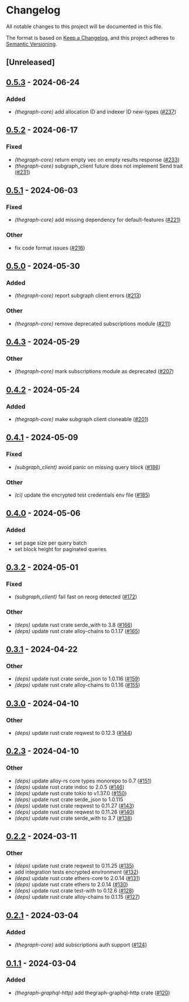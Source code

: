 # Changelog
All notable changes to this project will be documented in this file.

The format is based on [Keep a Changelog](https://keepachangelog.com/en/1.0.0/),
and this project adheres to [Semantic Versioning](https://semver.org/spec/v2.0.0.html).

## [Unreleased]

## [0.5.3](https://github.com/edgeandnode/toolshed/compare/thegraph-core-v0.5.2...thegraph-core-v0.5.3) - 2024-06-24

### Added
- *(thegraph-core)* add allocation ID and indexer ID new-types ([#237](https://github.com/edgeandnode/toolshed/pull/237))

## [0.5.2](https://github.com/edgeandnode/toolshed/compare/thegraph-core-v0.5.1...thegraph-core-v0.5.2) - 2024-06-17

### Fixed
- *(thegraph-core)* return empty vec on empty results response ([#233](https://github.com/edgeandnode/toolshed/pull/233))
- *(thegraph-core)* subgraph_client future does not implement Send trait ([#231](https://github.com/edgeandnode/toolshed/pull/231))

## [0.5.1](https://github.com/edgeandnode/toolshed/compare/thegraph-core-v0.5.0...thegraph-core-v0.5.1) - 2024-06-03

### Fixed
- *(thegraph-core)* add missing dependency for default-features ([#221](https://github.com/edgeandnode/toolshed/pull/221))

### Other
- fix code format issues ([#216](https://github.com/edgeandnode/toolshed/pull/216))

## [0.5.0](https://github.com/edgeandnode/toolshed/compare/thegraph-core-v0.4.3...thegraph-core-v0.5.0) - 2024-05-30

### Added
- *(thegraph-core)* report subgraph client errors ([#213](https://github.com/edgeandnode/toolshed/pull/213))

### Other
- *(thegraph-core)* remove deprecated subscriptions module ([#211](https://github.com/edgeandnode/toolshed/pull/211))

## [0.4.3](https://github.com/edgeandnode/toolshed/compare/thegraph-core-v0.4.2...thegraph-core-v0.4.3) - 2024-05-29

### Other
- *(thegraph-core)* mark subscriptions  module as deprecated ([#207](https://github.com/edgeandnode/toolshed/pull/207))

## [0.4.2](https://github.com/edgeandnode/toolshed/compare/thegraph-core-v0.4.1...thegraph-core-v0.4.2) - 2024-05-24

### Added
- *(thegraph-core)* make subgraph client cloneable ([#201](https://github.com/edgeandnode/toolshed/pull/201))

## [0.4.1](https://github.com/edgeandnode/toolshed/compare/thegraph-core-v0.4.0...thegraph-core-v0.4.1) - 2024-05-09

### Fixed
- *(subgraph_client)* avoid panic on missing query block ([#186](https://github.com/edgeandnode/toolshed/pull/186))

### Other
- *(ci)* update the encrypted test credentials env file ([#185](https://github.com/edgeandnode/toolshed/pull/185))

## [0.4.0](https://github.com/edgeandnode/toolshed/compare/thegraph-core-v0.3.2...thegraph-core-v0.4.0) - 2024-05-06

### Added
- set page size per query batch
- set block height for paginated queries

## [0.3.2](https://github.com/edgeandnode/toolshed/compare/thegraph-core-v0.3.1...thegraph-core-v0.3.2) - 2024-05-01

### Fixed
- *(subgraph_client)* fail fast on reorg detected ([#172](https://github.com/edgeandnode/toolshed/pull/172))

### Other
- *(deps)* update rust crate serde_with to 3.8 ([#166](https://github.com/edgeandnode/toolshed/pull/166))
- *(deps)* update rust crate alloy-chains to 0.1.17 ([#165](https://github.com/edgeandnode/toolshed/pull/165))

## [0.3.1](https://github.com/edgeandnode/toolshed/compare/thegraph-core-v0.3.0...thegraph-core-v0.3.1) - 2024-04-22

### Other
- *(deps)* update rust crate serde_json to 1.0.116 ([#159](https://github.com/edgeandnode/toolshed/pull/159))
- *(deps)* update rust crate alloy-chains to 0.1.16 ([#155](https://github.com/edgeandnode/toolshed/pull/155))

## [0.3.0](https://github.com/edgeandnode/toolshed/compare/thegraph-core-v0.2.3...thegraph-core-v0.3.0) - 2024-04-10

### Other
- *(deps)* update rust crate reqwest to 0.12.3 ([#144](https://github.com/edgeandnode/toolshed/pull/144))

## [0.2.3](https://github.com/edgeandnode/toolshed/compare/thegraph-core-v0.2.2...thegraph-core-v0.2.3) - 2024-04-10

### Other
- *(deps)* update alloy-rs core types monorepo to 0.7 ([#151](https://github.com/edgeandnode/toolshed/pull/151))
- *(deps)* update rust crate indoc to 2.0.5 ([#146](https://github.com/edgeandnode/toolshed/pull/146))
- *(deps)* update rust crate tokio to v1.37.0 ([#150](https://github.com/edgeandnode/toolshed/pull/150))
- *(deps)* update rust crate serde_json to 1.0.115
- *(deps)* update rust crate reqwest to 0.11.27 ([#143](https://github.com/edgeandnode/toolshed/pull/143))
- *(deps)* update rust crate reqwest to 0.11.26 ([#140](https://github.com/edgeandnode/toolshed/pull/140))
- *(deps)* update rust crate serde_with to 3.7 ([#138](https://github.com/edgeandnode/toolshed/pull/138))

## [0.2.2](https://github.com/edgeandnode/toolshed/compare/thegraph-core-v0.2.1...thegraph-core-v0.2.2) - 2024-03-11

### Other
- *(deps)* update rust crate reqwest to 0.11.25 ([#135](https://github.com/edgeandnode/toolshed/pull/135))
- add integration tests encrypted environment ([#132](https://github.com/edgeandnode/toolshed/pull/132))
- *(deps)* update rust crate ethers-core to 2.0.14 ([#131](https://github.com/edgeandnode/toolshed/pull/131))
- *(deps)* update rust crate ethers to 2.0.14 ([#130](https://github.com/edgeandnode/toolshed/pull/130))
- *(deps)* update rust crate test-with to 0.12.6 ([#128](https://github.com/edgeandnode/toolshed/pull/128))
- *(deps)* update rust crate alloy-chains to 0.1.15 ([#127](https://github.com/edgeandnode/toolshed/pull/127))

## [0.2.1](https://github.com/edgeandnode/toolshed/compare/thegraph-core-v0.2.0...thegraph-core-v0.2.1) - 2024-03-04

### Added
- *(thegraph-core)* add subscriptions auth support ([#124](https://github.com/edgeandnode/toolshed/pull/124))

## [0.1.1](https://github.com/edgeandnode/toolshed/compare/thegraph-core-v0.1.0...thegraph-core-v0.1.1) - 2024-03-04

### Added
- *(thegraph-graphql-http)* add thegraph-graphql-http crate ([#120](https://github.com/edgeandnode/toolshed/pull/120))
